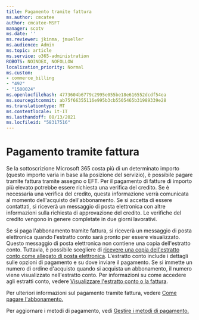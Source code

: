 ```yaml
---
title: Pagamento tramite fattura
ms.author: cmcatee
author: cmcatee-MSFT
manager: scotv
ms.date: ''
ms.reviewer: jkinma, jmueller
ms.audience: Admin
ms.topic: article
ms.service: o365-administration
ROBOTS: NOINDEX, NOFOLLOW
localization_priority: Normal
ms.custom:
- commerce_billing
- "492"
- "1500024"
ms.openlocfilehash: 4773604b6779c2995e055be18e616552dcdf54ea
ms.sourcegitcommit: ab75f66355116e995b3cb5505465b31989339e28
ms.translationtype: MT
ms.contentlocale: it-IT
ms.lasthandoff: 08/13/2021
ms.locfileid: "58317516"
---
```

# <a name="pay-by-invoice"></a>Pagamento tramite fattura

Se la sottoscrizione Microsoft 365 costa più di un determinato importo (questo importo varia in base alla posizione del servizio), è possibile pagare tramite fattura tramite assegno o EFT. Per il pagamento di fatture di importo più elevato potrebbe essere richiesta una verifica del credito. Se è necessaria una verifica del credito, questa informazione verrà comunicata al momento dell'acquisto dell'abbonamento. Se si accetta di essere contattati, si riceverà un messaggio di posta elettronica con altre informazioni sulla richiesta di approvazione del credito. Le verifiche del credito vengono in genere completate in due giorni lavorativi.

Se si paga l'abbonamento tramite fattura, si riceverà un messaggio di posta elettronica quando l'estratto conto sarà pronto per essere visualizzato. Questo messaggio di posta elettronica non contiene una copia dell'estratto conto. Tuttavia, è possibile scegliere di [ricevere una copia dell'estratto conto come allegato di posta elettronica](https://docs.microsoft.com/microsoft-365/commerce/billing-and-payments/view-your-bill-or-invoice.md#receive-a-copy-of-your-billing-statement-in-email). L'estratto conto include i dettagli sulle opzioni di pagamento e su dove inviare il pagamento. Se si immette un numero di ordine d'acquisto quando si acquista un abbonamento, il numero viene visualizzato nell'estratto conto. Per informazioni su come accedere agli estratti conto, vedere [Visualizzare l'estratto conto o la fattura](https://docs.microsoft.com/microsoft-365/commerce/billing-and-payments/view-your-bill-or-invoice).

Per ulteriori informazioni sul pagamento tramite fattura, vedere [Come pagare l'abbonamento.](https://docs.microsoft.com/microsoft-365/commerce/billing-and-payments/pay-for-your-subscription)

Per aggiornare i metodi di pagamento, vedi [Gestire i metodi di pagamento.](https://docs.microsoft.com/microsoft-365/commerce/billing-and-payments/manage-payment-methods)